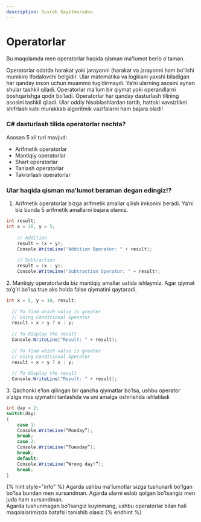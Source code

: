 ```yaml
---
description: Suxrob Xayitmurodov
---
```


# Operatorlar

Bu maqolamda men operatorlar haqida qisman ma'lumot berib o'taman.

Operatorlar odatda harakat yoki jarayonni (harakat va jarayonni ham bo’lishi mumkin) ifodalovchi belgidir. Ular matematika va logikani yaxshi biladigan har qanday inson uchun muammo tug’dirmaydi. Ya’ni ularning asosini aynan shular tashkil qiladi. Operatorlar ma’lum bir qiymat yoki operandlarni boshqarishga qodir bo’ladi. Operatorlar har qanday dasturlash tilining asosini tashkil qiladi. Ular oddiy hisoblashlardan tortib, hattoki xavsizlikni shifrlash kabi murakkab algoritmik vazifalarni ham bajara oladi!

### C# dasturlash tilida operatorlar nechta?

Asosan 5 xil turi mavjud:

* Arifmetik operatorlar
* Mantiqiy operatorlar
* Shart operatorlar
* Tanlash operatorlar
* Takrorlash operatorlar

### Ular haqida qisman ma'lumot beraman degan edingiz!?

1. Arifmetik operatorlar bizga arifmetik amallar qilish imkonini beradi. Ya’ni biz bunda 5 arifmetik amallarni bajara olamiz.

```csharp
int result; 
int x = 10, y = 5; 
              
    // Addition 
    result = (x + y); 
    Console.WriteLine("Addition Operator: " + result); 
              
    // Subtraction 
    result = (x - y); 
    Console.WriteLine("Subtraction Operator: " + result); 
```

2\. Mantiqiy operatorlarda biz mantiqiy amallar ustida ishlaymiz. Agar qiymat to’g’ri bo’lsa true aks holda false qiymatini qaytaradi.

```csharp
int x = 5, y = 10, result; 
              
  // To find which value is greater 
  // Using Conditional Operator 
  result = x > y ? x : y;  
              
  // To display the result  
  Console.WriteLine("Result: " + result); 
           
  // To find which value is greater 
  // Using Conditional Operator 
  result = x < y ? x : y;  
              
  // To display the result 
  Console.WriteLine("Result: " + result); 
```

3\. Qachonki e’lon qilingan bir qancha qiymatlar bo’lsa, ushbu operator o’ziga mos qiymatni tanlashda va uni amalga oshirishda ishlatiladi

```csharp
int day = 2;
switch(day) 
{
    case 1:
	Console.WriteLine(“Monday”);
	break;
    case 2:
	Console.WriteLine(“Tuesday”);
	break;
    default:
	Console.WriteLine(“Wrong day!”);
	break;
}
```

{% hint style="info" %}
Agarda ushbu ma'lumotlar sizga tushunarli bo'lgan bo'lsa bundan men xursandman. Agarda ularni eslab qolgan bo'lsangiz men juda ham xursandman. \
Agarda tushunmagan bo'lsangiz kuyinmang, ushbu operatorlar bilan hali maqolalarimizda batafsil tanishib olasiz
{% endhint %}
